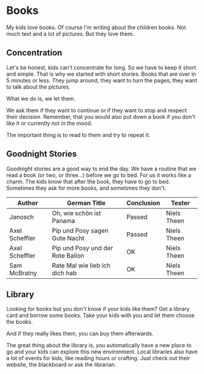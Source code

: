 # Books

My kids love books. Of course I'm writing about the children books. Not much text and a lot of pictures. But they love them.

## Concentration

Let's be honest, kids can't concentrate for long. So we have to keep it short and simple.
That is why we started with short stories. Books that are over in 5 minutes or less.
They jump around, they want to turn the pages, they want to talk about the pictures.

What we do is, we let them.

We ask them if they want to continue or if they want to stop and respect their decision.
Remember, that you would also put down a book if you don't like it or currently not in the mood.

The important thing is to read to them and try to repeat it.

## Goodnight Stories

Goodnight stories are a good way to end the day. We have a routine that we read a book (or two, or three...) before we go to bed.
For us it works like a charm. The kids know that after the book, they have to go to bed.
Sometimes they ask for more books, and sometimes they don't.

| Author         | German Title                     | Conclusion | Tester       |
|----------------|----------------------------------|------------|--------------|
| Janosch        | Oh, wie schön ist Panama         | Passed     | Niels Theen  |
| Axel Scheffler | Pip und Posy sagen Gute Nacht    | Passed     | Niels Theen  |
| Axel Scheffler | Pip und Posy und der Rote Ballon | OK         | Niels Theen  |
| Sam McBratny   | Rate Mal wie lieb ich dich hab   | OK         | Niels Theen  |


## Library

Looking for books but you don't know if your kids like them?
Get a library card and borrow some books.
Take your kids with you and let them choose the books.

And if they really likes them, you can buy them afterwards.

The great thing about the library is, you automatically have a new place to
go and your kids can explore this new environment.
Local libraries also have a lot of events for kids, like reading hours or crafting.
Just check out their website, the blackboard or ask the librarian.